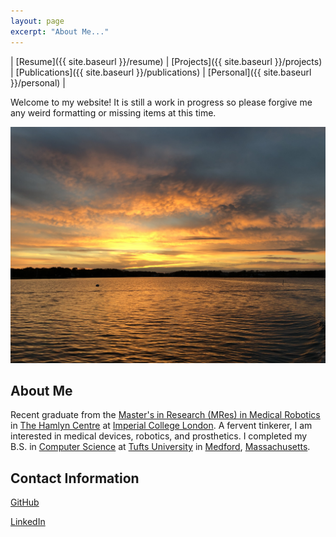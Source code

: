 ```yaml
---
layout: page
excerpt: "About Me..."
---
```



| [Resume]({{ site.baseurl }}/resume) 	| [Projects]({{ site.baseurl }}/projects) 	| [Publications]({{ site.baseurl }}/publications) 	| [Personal]({{ site.baseurl }}/personal) 	|

Welcome to my website! It is still a work in progress so please forgive me any weird formatting or missing items at this time.

<img src="files/sunset.jpg" alt="me" width=700>


## About Me
Recent graduate from the [Master's in Research (MRes) in Medical Robotics](http://www.imperial.ac.uk/study/pg/medicine/medical-robotics/) in [The Hamlyn Centre](https://www.imperial.ac.uk/hamlyn-centre/) at [Imperial College London](http://www.imperial.ac.uk/). A fervent tinkerer, I am interested in medical devices, robotics, and prosthetics. I completed my B.S. in [Computer Science](https://engineering.tufts.edu/cs/) at [Tufts University](https://www.tufts.edu/) in [Medford](https://www.medfordma.org/), [Massachusetts](https://www.mass.gov/).



## Contact Information

[GitHub](https://github.com/cdelor02)

[LinkedIn](https://www.linkedin.com/in/charlie-delorey/)


